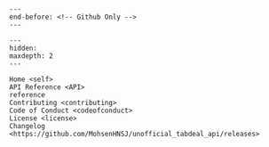 ```{include} ../README.md
---
end-before: <!-- Github Only -->
---
```

[MIT license]: license
[Contributor Guide]: contributing
[Code of Conduct]: codeofconduct

```{toctree}
---
hidden:
maxdepth: 2
---

Home <self>
API Reference <API>
reference
Contributing <contributing>
Code of Conduct <codeofconduct>
License <license>
Changelog <https://github.com/MohsenHNSJ/unofficial_tabdeal_api/releases>
```

